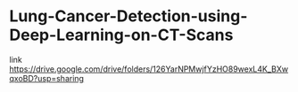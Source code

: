 # Lung-Cancer-Detection-using-Deep-Learning-on-CT-Scans

link
<br>
https://drive.google.com/drive/folders/126YarNPMwjfYzHO89wexL4K_BXwqxoBD?usp=sharing
